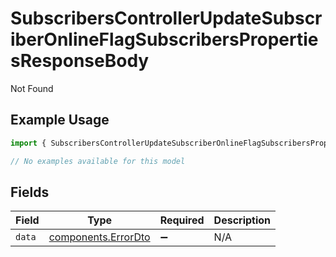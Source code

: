 # SubscribersControllerUpdateSubscriberOnlineFlagSubscribersPropertiesResponseBody

Not Found

## Example Usage

```typescript
import { SubscribersControllerUpdateSubscriberOnlineFlagSubscribersPropertiesResponseBody } from "@novu/api/models/errors";

// No examples available for this model
```

## Fields

| Field                                                      | Type                                                       | Required                                                   | Description                                                |
| ---------------------------------------------------------- | ---------------------------------------------------------- | ---------------------------------------------------------- | ---------------------------------------------------------- |
| `data`                                                     | [components.ErrorDto](../../models/components/errordto.md) | :heavy_minus_sign:                                         | N/A                                                        |